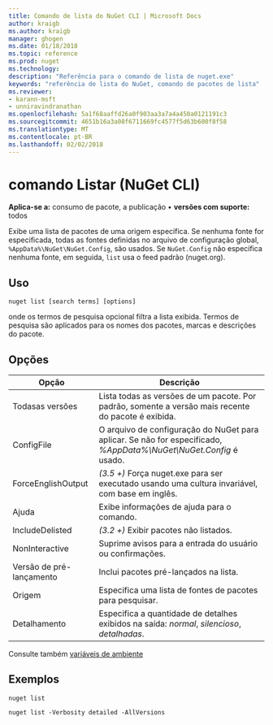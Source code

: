 ```yaml
---
title: Comando de lista do NuGet CLI | Microsoft Docs
author: kraigb
ms.author: kraigb
manager: ghogen
ms.date: 01/18/2018
ms.topic: reference
ms.prod: nuget
ms.technology: 
description: "Referência para o comando de lista de nuget.exe"
keywords: "referência de lista do NuGet, comando de pacotes de lista"
ms.reviewer:
- karann-msft
- unniravindranathan
ms.openlocfilehash: 5a1f68aaffd26a0f903aa3a7a4a450a0121191c3
ms.sourcegitcommit: 4651b16a3a08f6711669fc4577f5d63b600f8f58
ms.translationtype: MT
ms.contentlocale: pt-BR
ms.lasthandoff: 02/02/2018
---
```

# <a name="list-command-nuget-cli"></a>comando Listar (NuGet CLI)

**Aplica-se a:** consumo de pacote, a publicação &bullet; **versões com suporte:** todos

Exibe uma lista de pacotes de uma origem específica. Se nenhuma fonte for especificada, todas as fontes definidas no arquivo de configuração global, `%AppData%\NuGet\NuGet.Config`, são usados. Se `NuGet.Config` não especifica nenhuma fonte, em seguida, `list` usa o feed padrão (nuget.org).

## <a name="usage"></a>Uso

```cli
nuget list [search terms] [options]
```

onde os termos de pesquisa opcional filtra a lista exibida. Termos de pesquisa são aplicados para os nomes dos pacotes, marcas e descrições do pacote.

## <a name="options"></a>Opções

| Opção | Descrição |
| --- | --- |
| Todasas versões | Lista todas as versões de um pacote. Por padrão, somente a versão mais recente do pacote é exibida. |
| ConfigFile | O arquivo de configuração do NuGet para aplicar. Se não for especificado, *%AppData%\NuGet\NuGet.Config* é usado. |
| ForceEnglishOutput | *(3.5 +)*  Força nuget.exe para ser executado usando uma cultura invariável, com base em inglês. |
| Ajuda | Exibe informações de ajuda para o comando. |
| IncludeDelisted | *(3.2 +)*  Exibir pacotes não listados. |
| NonInteractive | Suprime avisos para a entrada do usuário ou confirmações. |
| Versão de pré-lançamento | Inclui pacotes pré-lançados na lista. |
| Origem | Especifica uma lista de fontes de pacotes para pesquisar. |
| Detalhamento | Especifica a quantidade de detalhes exibidos na saída: *normal*, *silencioso*, *detalhadas*. |

Consulte também [variáveis de ambiente](cli-ref-environment-variables.md)

## <a name="examples"></a>Exemplos

```cli
nuget list

nuget list -Verbosity detailed -AllVersions
```
